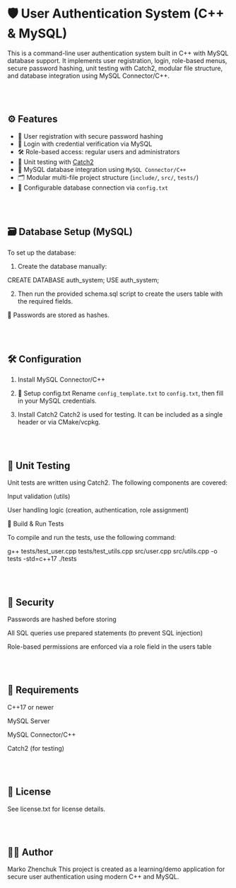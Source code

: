 
# 🛡️ User Authentication System (C++ & MySQL)

This is a command-line user authentication system built in C++ with MySQL database support. It implements user registration, login, role-based menus, secure password hashing, unit testing with Catch2, modular file structure, and database integration using MySQL Connector/C++.

<br><br>
## ⚙️ Features

- 🔐 User registration with secure password hashing
- 🔑 Login with credential verification via MySQL
- 🛠️ Role-based access: regular users and administrators
- 🧪 Unit testing with [Catch2](https://github.com/catchorg/Catch2)
- 🔄 MySQL database integration using `MySQL Connector/C++`
- 🗂️ Modular multi-file project structure (`include/`, `src/`, `tests/`)
- 🔧 Configurable database connection via `config.txt`

<br><br>
## 🗃️ Database Setup (MySQL)
To set up the database:

1. Create the database manually:

CREATE DATABASE auth_system;
USE auth_system;

2. Then run the provided schema.sql script to create the users table with the required fields.

🔐 Passwords are stored as hashes.

<br><br>
## 🛠️ Configuration

1. Install MySQL Connector/C++

2. 📄 Setup config.txt
Rename `config_template.txt` to `config.txt`, then fill in your MySQL credentials.

3. Install Catch2
Catch2 is used for testing. It can be included as a single header or via CMake/vcpkg.

<br><br>
## 🧪 Unit Testing
Unit tests are written using Catch2. The following components are covered:

Input validation (utils)

User handling logic (creation, authentication, role assignment)


🔧 Build & Run Tests

To compile and run the tests, use the following command:
 
g++ tests/test_user.cpp tests/test_utils.cpp src/user.cpp src/utils.cpp -o tests -std=c++17
./tests

<br><br>
## 🔐 Security
Passwords are hashed before storing

All SQL queries use prepared statements (to prevent SQL injection)

Role-based permissions are enforced via a role field in the users table

<br><br>
## 📌 Requirements

C++17 or newer

MySQL Server

MySQL Connector/C++

Catch2 (for testing)

<br><br>
## 📝 License
See license.txt for license details.

<br><br>
## 🙋‍♂️ Author
Marko Zhenchuk
This project is created as a learning/demo application for secure user authentication using modern C++ and MySQL.
